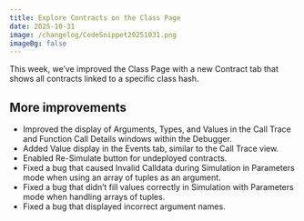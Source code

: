 ```yaml
---
title: Explore Contracts on the Class Page
date: 2025-10-31
image: /changelog/CodeSnippet20251031.png
imageBg: false
---
```


This week, we’ve improved the Class Page with a new Contract tab that shows all contracts linked to a specific class hash.

## More improvements

- Improved the display of Arguments, Types, and Values in the Call Trace and Function Call Details windows within the Debugger.  
- Added Value display in the Events tab, similar to the Call Trace view.  
- Enabled Re-Simulate button for undeployed contracts.
- Fixed a bug that caused Invalid Calldata during Simulation in Parameters mode when using an array of tuples as an argument.  
- Fixed a bug that didn’t fill values correctly in Simulation with Parameters mode when handling arrays of tuples.
- Fixed a bug that displayed incorrect argument names.  
